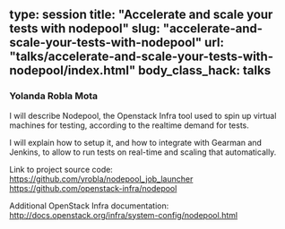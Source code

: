 type: session
title: "Accelerate and scale your tests with nodepool"
slug: "accelerate-and-scale-your-tests-with-nodepool"
url: "talks/accelerate-and-scale-your-tests-with-nodepool/index.html"
body_class_hack: talks
---

### Yolanda Robla Mota

I will describe Nodepool, the Openstack Infra tool used to spin up virtual machines for testing,
according to the realtime demand for tests.

I will explain how to setup it, and how to integrate with Gearman and Jenkins, to allow to run
tests on real-time and scaling that automatically.

Link to project source code:
https://github.com/yrobla/nodepool_job_launcher
https://github.com/openstack-infra/nodepool

Additional OpenStack Infra documentation:
http://docs.openstack.org/infra/system-config/nodepool.html
